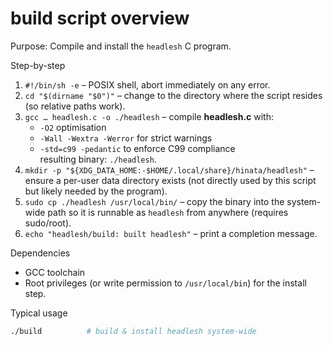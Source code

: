 # build script overview

Purpose: Compile and install the `headlesh` C program.

Step-by-step
1. `#!/bin/sh -e` – POSIX shell, abort immediately on any error.  
2. `cd "$(dirname "$0")"` – change to the directory where the script resides (so relative paths work).  
3. `gcc … headlesh.c -o ./headlesh` – compile **headlesh.c** with:
   * `-O2` optimisation  
   * `-Wall -Wextra -Werror` for strict warnings  
   * `-std=c99 -pedantic` to enforce C99 compliance  
   resulting binary: `./headlesh`.  
4. `mkdir -p "${XDG_DATA_HOME:-$HOME/.local/share}/hinata/headlesh"` – ensure a per-user data directory exists (not directly used by this script but likely needed by the program).  
5. `sudo cp ./headlesh /usr/local/bin/` – copy the binary into the system-wide path so it is runnable as `headlesh` from anywhere (requires sudo/root).  
6. `echo "headlesh/build: built headlesh"` – print a completion message.

Dependencies
* GCC toolchain
* Root privileges (or write permission to `/usr/local/bin`) for the install step.

Typical usage
```sh
./build          # build & install headlesh system-wide
```